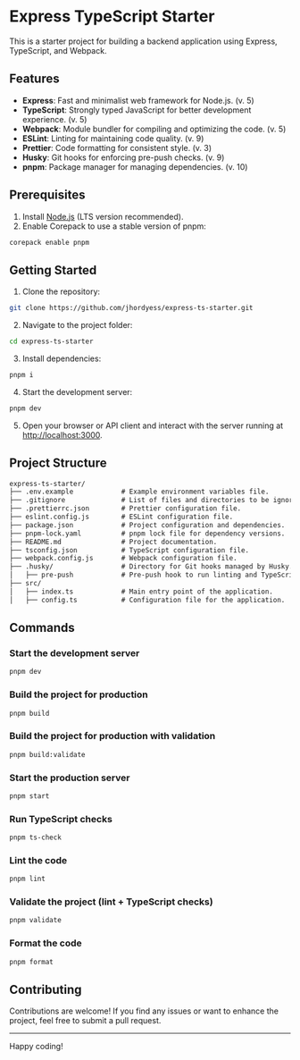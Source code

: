 # Express TypeScript Starter

This is a starter project for building a backend application using Express, TypeScript, and Webpack.

## Features

- **Express**: Fast and minimalist web framework for Node.js. (v. 5)
- **TypeScript**: Strongly typed JavaScript for better development experience. (v. 5)
- **Webpack**: Module bundler for compiling and optimizing the code. (v. 5)
- **ESLint**: Linting for maintaining code quality. (v. 9)
- **Prettier**: Code formatting for consistent style. (v. 3)
- **Husky**: Git hooks for enforcing pre-push checks. (v. 9)
- **pnpm**: Package manager for managing dependencies. (v. 10)

## Prerequisites

1. Install [Node.js](https://nodejs.org/en/download) (LTS version recommended).
2. Enable Corepack to use a stable version of pnpm:

```sh
corepack enable pnpm
```

## Getting Started

1. Clone the repository:

```sh
git clone https://github.com/jhordyess/express-ts-starter.git
```

2. Navigate to the project folder:

```sh
cd express-ts-starter
```

3. Install dependencies:

```sh
pnpm i
```

4. Start the development server:

```sh
pnpm dev
```

5. Open your browser or API client and interact with the server running at [http://localhost:3000](http://localhost:3000).

## Project Structure

```md
express-ts-starter/
├── .env.example            # Example environment variables file.
├── .gitignore              # List of files and directories to be ignored by version control.
├── .prettierrc.json        # Prettier configuration file.
├── eslint.config.js        # ESLint configuration file.
├── package.json            # Project configuration and dependencies.
├── pnpm-lock.yaml          # pnpm lock file for dependency versions.
├── README.md               # Project documentation.
├── tsconfig.json           # TypeScript configuration file.
├── webpack.config.js       # Webpack configuration file.
├── .husky/                 # Directory for Git hooks managed by Husky.
│   ├── pre-push            # Pre-push hook to run linting and TypeScript checks.
├── src/
│   ├── index.ts            # Main entry point of the application.
│   ├── config.ts           # Configuration file for the application.
```

## Commands

### Start the development server

```sh
pnpm dev
```

### Build the project for production

```sh
pnpm build
```

### Build the project for production with validation

```sh
pnpm build:validate
```

### Start the production server

```sh
pnpm start
```

### Run TypeScript checks

```sh
pnpm ts-check
```

### Lint the code

```sh
pnpm lint
```

### Validate the project (lint + TypeScript checks)

```sh
pnpm validate
```

### Format the code

```sh
pnpm format
```

## Contributing

Contributions are welcome! If you find any issues or want to enhance the project, feel free to submit a pull request.

---

Happy coding!
